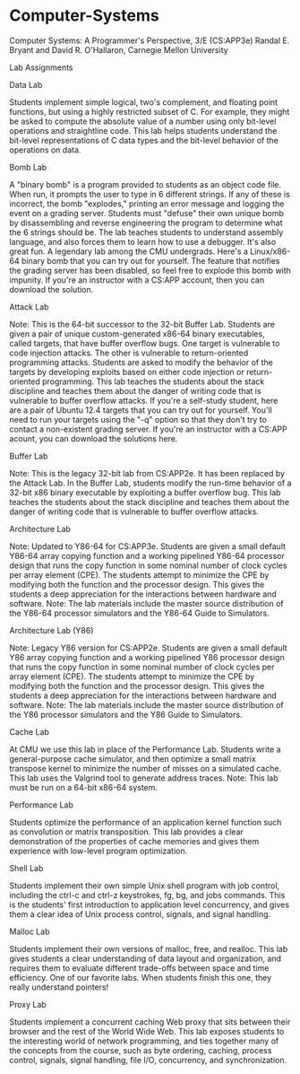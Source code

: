 # Computer-Systems
Computer Systems: A Programmer's Perspective, 3/E (CS:APP3e)  Randal E. Bryant and David R. O'Hallaron, Carnegie Mellon University

Lab Assignments

Data Lab
	
Students implement simple logical, two's complement, and floating point functions, but using a highly restricted subset of C. For example, they might be asked to compute the absolute value of a number using only bit-level operations and straightline code. This lab helps students understand the bit-level representations of C data types and the bit-level behavior of the operations on data.

Bomb Lab
	
A "binary bomb" is a program provided to students as an object code file. When run, it prompts the user to type in 6 different strings. If any of these is incorrect, the bomb "explodes," printing an error message and logging the event on a grading server. Students must "defuse" their own unique bomb by disassembling and reverse engineering the program to determine what the 6 strings should be. The lab teaches students to understand assembly language, and also forces them to learn how to use a debugger. It's also great fun. A legendary lab among the CMU undergrads.
Here's a Linux/x86-64 binary bomb that you can try out for yourself. The feature that notifies the grading server has been disabled, so feel free to explode this bomb with impunity. If you're an instructor with a CS:APP account, then you can download the solution.

Attack Lab

Note: This is the 64-bit successor to the 32-bit Buffer Lab. Students are given a pair of unique custom-generated x86-64 binary executables, called targets, that have buffer overflow bugs. One target is vulnerable to code injection attacks. The other is vulnerable to return-oriented programming attacks. Students are asked to modify the behavior of the targets by developing exploits based on either code injection or return-oriented programming. This lab teaches the students about the stack discipline and teaches them about the danger of writing code that is vulnerable to buffer overflow attacks.
If you're a self-study student, here are a pair of Ubuntu 12.4 targets that you can try out for yourself. You'll need to run your targets using the "-q" option so that they don't try to contact a non-existent grading server. If you're an instructor with a CS:APP acount, you can download the solutions here.

Buffer Lab 

Note: This is the legacy 32-bit lab from CS:APP2e. It has been replaced by the Attack Lab. In the Buffer Lab, students modify the run-time behavior of a 32-bit x86 binary executable by exploiting a buffer overflow bug. This lab teaches the students about the stack discipline and teaches them about the danger of writing code that is vulnerable to buffer overflow attacks.

Architecture Lab

Note: Updated to Y86-64 for CS:APP3e. Students are given a small default Y86-64 array copying function and a working pipelined Y86-64 processor design that runs the copy function in some nominal number of clock cycles per array element (CPE). The students attempt to minimize the CPE by modifying both the function and the processor design. This gives the students a deep appreciation for the interactions between hardware and software.
Note: The lab materials include the master source distribution of the Y86-64 processor simulators and the Y86-64 Guide to Simulators.

Architecture Lab (Y86)

Note: Legacy Y86 version for CS:APP2e. Students are given a small default Y86 array copying function and a working pipelined Y86 processor design that runs the copy function in some nominal number of clock cycles per array element (CPE). The students attempt to minimize the CPE by modifying both the function and the processor design. This gives the students a deep appreciation for the interactions between hardware and software.
Note: The lab materials include the master source distribution of the Y86 processor simulators and the Y86 Guide to Simulators.

Cache Lab

At CMU we use this lab in place of the Performance Lab. Students write a general-purpose cache simulator, and then optimize a small matrix transpose kernel to minimize the number of misses on a simulated cache. This lab uses the Valgrind tool to generate address traces.
Note: This lab must be run on a 64-bit x86-64 system.

Performance Lab

Students optimize the performance of an application kernel function such as convolution or matrix transposition. This lab provides a clear demonstration of the properties of cache memories and gives them experience with low-level program optimization.

Shell Lab

Students implement their own simple Unix shell program with job control, including the ctrl-c and ctrl-z keystrokes, fg, bg, and jobs commands. This is the students' first introduction to application level concurrency, and gives them a clear idea of Unix process control, signals, and signal handling.

Malloc Lab

Students implement their own versions of malloc, free, and realloc. This lab gives students a clear understanding of data layout and organization, and requires them to evaluate different trade-offs between space and time efficiency. One of our favorite labs. When students finish this one, they really understand pointers!

Proxy Lab

Students implement a concurrent caching Web proxy that sits between their browser and the rest of the World Wide Web. This lab exposes students to the interesting world of network programming, and ties together many of the concepts from the course, such as byte ordering, caching, process control, signals, signal handling, file I/O, concurrency, and synchronization.
